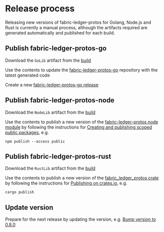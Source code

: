 # Release process

Releasing new versions of fabric-ledger-protos for Golang, Node.js and Rust is currently a manual process, although the artifacts required are generated automatically and published for each build.

## Publish fabric-ledger-protos-go

Download the `GoLib` artifact from the [build](https://dev.azure.com/hyperledgendary/Wasm/_build/latest?definitionId=5&branchName=master)

Use the contents to update the [fabric-ledger-protos-go](https://github.com/hyperledgendary/fabric-ledger-protos-go) repository with the latest generated code

Create a new [fabric-ledger-protos-go release](https://github.com/hyperledgendary/fabric-ledger-protos-go/releases) 

## Publish fabric-ledger-protos-node

Download the `NodeLib` artifact from the [build](https://dev.azure.com/hyperledgendary/Wasm/_build/latest?definitionId=5&branchName=master)

Use the contents to publish a new version of the [fabric-ledger-protos node module](https://www.npmjs.com/package/@hyperledgendary/fabric-ledger-protos) by following the instructions for [Creating and publishing scoped public packages](https://docs.npmjs.com/creating-and-publishing-scoped-public-packages), e.g.

```
npm publish --access public
```

## Publish fabric-ledger-protos-rust

Download the `RustLib` artifact from the [build](https://dev.azure.com/hyperledgendary/Wasm/_build/latest?definitionId=5&branchName=master)

Use the contents to publish a new version of the [fabric_ledger_protos crate](https://crates.io/crates/fabric_ledger_protos) by following the instructions for [Publishing on crates.io](https://doc.rust-lang.org/cargo/reference/publishing.html), e.g.

```
cargo publish
```

## Update version

Prepare for the next release by updating the version, e.g. [Bump version to 0.8.0](https://github.com/hyperledgendary/fabric-ledger-protos/pull/36)
